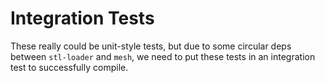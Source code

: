 # Integration Tests

These really could be unit-style tests, but due to some circular deps
between `stl-loader` and `mesh`, we need to put these tests in an integration
test to successfully compile.